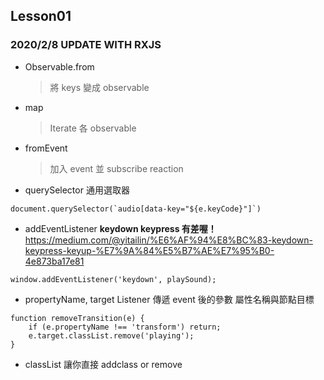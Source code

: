 ## Lesson01

### 2020/2/8 UPDATE WITH RXJS

-   Observable.from

    > 將 keys 變成 observable

-   map

    > Iterate 各 observable

-   fromEvent

    > 加入 event 並 subscribe reaction

-   querySelector
    通用選取器

```
document.querySelector(`audio[data-key="${e.keyCode}"]`)
```

-   addEventListener
    **keydown keypress 有差喔！**
    https://medium.com/@yitailin/%E6%AF%94%E8%BC%83-keydown-keypress-keyup-%E7%9A%84%E5%B7%AE%E7%95%B0-4e873ba17e81

```
window.addEventListener('keydown', playSound);
```

-   propertyName, target
    Listener 傳遞 event 後的參數
    屬性名稱與節點目標

```
function removeTransition(e) {
    if (e.propertyName !== 'transform') return;
    e.target.classList.remove('playing');
}
```

-   classList
    讓你直接 addclass or remove
